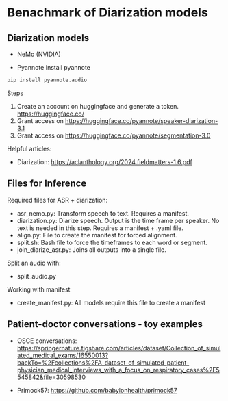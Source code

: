 # Benachmark of Diarization models


## Diarization models
- NeMo (NVIDIA)


- Pyannote
Install pyannote 
```bash
pip install pyannote.audio
```

Steps
1. Create an account on huggingface and generate a token. https://huggingface.co/
2. Grant access on https://huggingface.co/pyannote/speaker-diarization-3.1
3. Grant access on https://huggingface.co/pyannote/segmentation-3.0


Helpful articles:
- Diarization: https://aclanthology.org/2024.fieldmatters-1.6.pdf


## Files for Inference

Required files for ASR + diarization:
- asr_nemo.py: Transform speech to text. Requires a manifest.
- diarization.py: Diarize speech. Output is the time frame per speaker. No text is needed in this step. Requires a manifest + .yaml file. 
- align.py: File to create the manifest for forced alignment. 
- split.sh: Bash file to force the timeframes to each word or segment.
- join_diarize_asr.py: Joins all outputs into a single file. 

Split an audio with:
- split_audio.py

Working with manifest
- create_manifest.py: All models require this file to create a manifest


## Patient-doctor conversations - toy examples

- OSCE conversations: https://springernature.figshare.com/articles/dataset/Collection_of_simulated_medical_exams/16550013?backTo=%2Fcollections%2FA_dataset_of_simulated_patient-physician_medical_interviews_with_a_focus_on_respiratory_cases%2F5545842&file=30598530

- Primock57: https://github.com/babylonhealth/primock57
